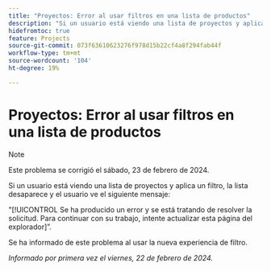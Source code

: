 ```yaml
---
title: "Proyectos: Error al usar filtros en una lista de productos"
description: "Si un usuario está viendo una lista de proyectos y aplica un filtro, la lista desaparece y el usuario ve un mensaje de error."
hidefromtoc: true
feature: Projects
source-git-commit: 073f63610623276f978d15b22cf4a8f294fab44f
workflow-type: tm+mt
source-wordcount: '104'
ht-degree: 19%

---
```



# Proyectos: Error al usar filtros en una lista de productos

>[!NOTE]
>
>Este problema se corrigió el sábado, 23 de febrero de 2024.

Si un usuario está viendo una lista de proyectos y aplica un filtro, la lista desaparece y el usuario ve el siguiente mensaje:

&quot;[!UICONTROL Se ha producido un error y se está tratando de resolver la solicitud. Para continuar con su trabajo, intente actualizar esta página del explorador]”.

Se ha informado de este problema al usar la nueva experiencia de filtro.

_Informado por primera vez el viernes, 22 de febrero de 2024._
